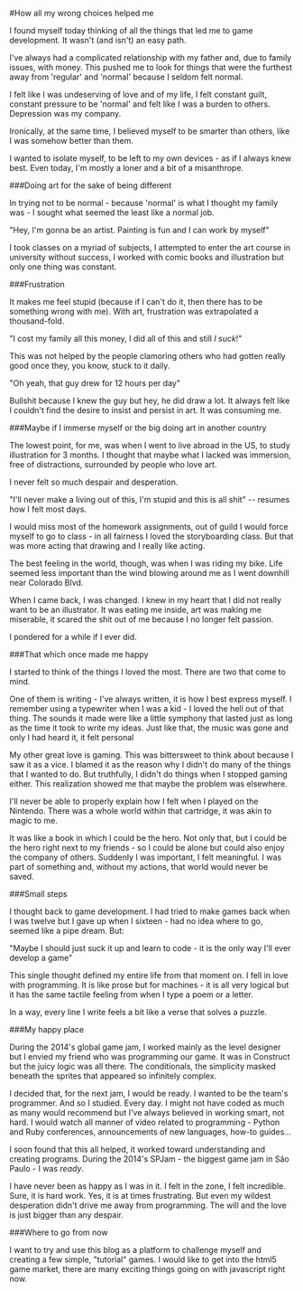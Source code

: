#How all my wrong choices helped me

I found myself today thinking of all the things that led me to game development. It wasn't (and isn't) an easy path.

I've always had a complicated relationship with my father and, due to family issues, with money. This pushed me to look for things that were the furthest away from 'regular' and 'normal' because I seldom felt normal.

I felt like I was undeserving of love and of my life, I felt constant guilt, constant pressure to be 'normal' and felt like I was a burden to others. Depression was my company.

Ironically, at the same time, I believed myself to be smarter than others, like I was somehow better than them.

I wanted to isolate myself, to be left to my own devices - as if I always knew best. Even today, I'm mostly a loner and a bit of a misanthrope. 

###Doing art for the sake of being different

In trying not to be normal - because 'normal' is what I thought my family was -  I sought what seemed the least like a normal job.

"Hey, I'm gonna be an artist. Painting is fun and I can work by myself"

I took classes on a myriad of subjects, I attempted to enter the art course in  university without success, I worked with comic books and illustration but only one thing was constant.

###Frustration

It makes me feel stupid (because if I can't do it, then there has to be something wrong with me). With art, frustration was extrapolated a thousand-fold.

"I cost my family all this money, I did all of this and still *I suck*!"

This was not helped by the people clamoring others who had gotten really good once they, you know, stuck to it daily.

"Oh yeah, that guy drew for 12 hours per day"

Bullshit because I knew the guy but hey, he did draw a lot. It always felt like I couldn't find the desire to insist and persist in art. It was consuming me.

###Maybe if I immerse myself or the big doing art in another country

The lowest point, for me, was when I went to live abroad in the US, to study illustration for 3 months. I thought that maybe what I lacked was immersion, free of distractions, surrounded by people who love art.

I never felt so much despair and desperation.

"I'll never make a living out of this, I'm stupid and this is all shit" -- resumes how I felt most days.

I would miss most of the homework assignments, out of guild I would force myself 
to go to class -  in all fairness I loved the storyboarding class. But that was more acting that drawing and I really like acting.
 
The best feeling in the world, though, was when I was riding my bike. Life seemed less important than the wind blowing around me as I went downhill near Colorado Blvd.
 
When I came back, I was changed. I knew in my heart that I did not really want to be an illustrator. It was eating me inside, art was making me miserable, it scared the shit out of me because I no longer felt passion.

I pondered for a while if I ever did.

###That which once made me happy

I started to think of the things I loved the most. There are two that come to mind.

One of them is writing - I've always written, it is how I best express myself. I remember using a typewriter when I was a kid - I loved the hell out of that thing. The sounds it made were like a little symphony that lasted just as long as the time it took to write my ideas. Just like that, the music was gone and only I had heard it, it felt personal

My other great love is gaming. This was bittersweet to think about because I saw it as a vice. I blamed it as the reason why I didn't do many of the things that I wanted to do. But truthfully, I didn't do things when I stopped gaming either. This realization showed me that maybe the problem was elsewhere.

I'll never be able to properly explain how I felt when I played on the Nintendo. There was a whole world within that cartridge, it was akin to magic to me.

It was like a book in which I could be the hero. Not only that, but I could be the hero right next to my friends - so I could be alone but could also enjoy the company of others. Suddenly I was important, I felt meaningful. I was part of  something and, without my actions, that world would never be saved.
 


###Small steps

I thought back to game development. I had tried to make games back when I was twelve but I gave up when I sixteen - had no idea where to go, seemed like a pipe dream. But:

"Maybe I should just suck it up and learn to code - it is the only way I'll ever develop a game"

This single thought defined my entire life from that moment on. I fell in love with programming. It is like prose but for machines - it is all very logical but it has the same tactile feeling from when I type a poem or a letter.

In a way, every line I write feels a bit like a verse that solves a puzzle.

###My happy place

During the 2014's global game jam, I worked mainly as the level designer but I envied my friend who was programming our game. It was in Construct but the juicy logic was  all there. The conditionals, the simplicity masked beneath the sprites that appeared so infinitely complex.
 
I decided that, for the next jam, I would be ready. I wanted to be the team's programmer. And so I studied. Every day. I might not have coded as much as many would recommend but I've always believed in working smart, not hard. I would watch all manner of video related to programming - Python and Ruby conferences, announcements of new languages, how-to guides...

I soon found that this all helped, it worked toward understanding and creating programs. During the 2014's SPJam - the biggest game jam in São Paulo - I was *ready*.

I have never been as happy as I was in it. I felt in the zone, I felt incredible. Sure, it is hard work. Yes, it is at times frustrating. But even my wildest desperation didn't drive me away from programming. The will and the love is just bigger than any despair.

###Where to go from now

I want to try and use this blog as a platform to challenge myself and creating a few simple, "tutorial" games. I would like to get into the html5 game market, there are many exciting things going on with javascript right now.